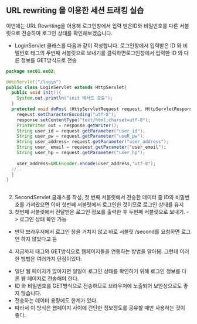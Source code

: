 ## URL rewriting 을 이용한 세션 트래킹 실습

이번에는 URL Rewriting을 이용해 로그인창에서 입력 받은ID와 비밀번호를 다른 서블릿으로 전송하여 로그인 상태를 확인해보겠습니다.

- LoginServlet 클래스를 다음과 같이 작성합니다. 로그인창에서 입력받은 ID 와 비밀번호<A> 태그의 두번째 서블릿으로 보내기를 클릭하면로그인창에서 입력한 ID 와 다른 정보를 GET방식으로 전송
  
```LoginServlet.java
package sec01.ex02;

@WebServlet("/login")
public class LoginServlet extends HttpServlet{
  public void init(){
    System.out.println("init 메서드 호출");
  }
  protected void doPost (HttpServletRequest request, HttpServletResponse response) throws SErvletException, IOException{
    reqeust.setCharacterEncoding("utf-8");
    response.setContentType("text/html;charset=utf-8");
    PrintWriter out = response.getWriter();
    String user_id = request.getParameter("user_id");
    String user_pw = request.getParameter("useR_pw");
    String user_address= request.getParameter("user_address");
    String user_ email = requeest.getParameter('user_email");
    String user_hp = request.getParameter("user_hp");
  
    user_address=URLEncoder.encode(user_address,"utf-8");
  //..
  }
}
 
```
  
2. SecondServlet 클래스를 작성, 첫 번째 서블릿에서 전송한 데이터 중 ID와 비밀번호를 가져왔으면 이미 첫번째 서블릿에서 로그인한 것이므로 로그인 상태를 유지
3. 첫번째 서블릿에서 전달받은 로그인 정보를 출력한 후 두번째 서블릿으로 보내기. -> 로그인 상태 확인 가능
- 만약 브라우저에서 로그인 창을 거치지 않고 바로 서블릿 /second를 요청하면 로그인 하지 않았다고 뜸
  
4. 지금까지 <hidden> 태그와 GET방식으로 웹페이지들을 연동하는 방법을 알아봄. 그런데 이러한 방법은 여러가지 단점이있다.
  - 일단 웹 페이지가 많아지면 일일이 로그인 상태를 확인하기 위해 로그인 정보를 다른 웹 페이지로 전송해야 한다.
  - ID 와 비밀번호를 GET방식으로 전송하므로 브라우저에 노출되어 보안상으로도 좋지 않습니다.
  - 전송하는 데이터 용량에도 한계가 있다.
  - 따라서 이 방식은 웹페이지 사이에 간단한 정보정도를 공유할 때만 사용하는 것이 좋다.
